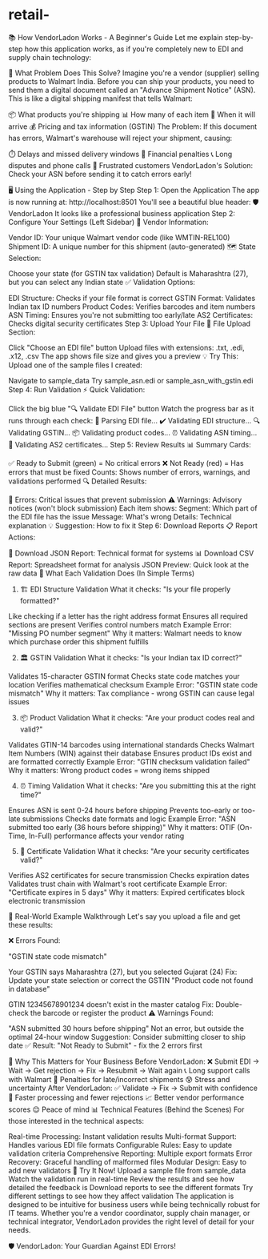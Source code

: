 # retail-
📚 How VendorLadon Works - A Beginner's Guide
Let me explain step-by-step how this application works, as if you're completely new to EDI and supply chain technology:

🤔 What Problem Does This Solve?
Imagine you're a vendor (supplier) selling products to Walmart India. Before you can ship your products, you need to send them a digital document called an "Advance Shipment Notice" (ASN). This is like a digital shipping manifest that tells Walmart:

📦 What products you're shipping
📊 How many of each item
🚚 When it will arrive
💰 Pricing and tax information (GSTIN)
The Problem: If this document has errors, Walmart's warehouse will reject your shipment, causing:

⏱️ Delays and missed delivery windows
💸 Financial penalties
📞 Long disputes and phone calls
😤 Frustrated customers
VendorLadon's Solution: Check your ASN before sending it to catch errors early!

🖥️ Using the Application - Step by Step
Step 1: Open the Application
The app is now running at: http://localhost:8501
You'll see a beautiful blue header: 🛡️ VendorLadon
It looks like a professional business application
Step 2: Configure Your Settings (Left Sidebar)
🏢 Vendor Information:

Vendor ID: Your unique Walmart vendor code (like WMTIN-REL100)
Shipment ID: A unique number for this shipment (auto-generated)
🗺️ State Selection:

Choose your state (for GSTIN tax validation)
Default is Maharashtra (27), but you can select any Indian state
✅ Validation Options:

EDI Structure: Checks if your file format is correct
GSTIN Format: Validates Indian tax ID numbers
Product Codes: Verifies barcodes and item numbers
ASN Timing: Ensures you're not submitting too early/late
AS2 Certificates: Checks digital security certificates
Step 3: Upload Your File
📁 File Upload Section:

Click "Choose an EDI file" button
Upload files with extensions: .txt, .edi, .x12, .csv
The app shows file size and gives you a preview
💡 Try This: Upload one of the sample files I created:

Navigate to sample_data
Try sample_asn.edi or sample_asn_with_gstin.edi
Step 4: Run Validation
⚡ Quick Validation:

Click the big blue "🔍 Validate EDI File" button
Watch the progress bar as it runs through each check:
🔄 Parsing EDI file...
✔️ Validating EDI structure...
🔍 Validating GSTIN...
📦 Validating product codes...
⏰ Validating ASN timing...
🔐 Validating AS2 certificates...
Step 5: Review Results
📊 Summary Cards:

✅ Ready to Submit (green) = No critical errors
❌ Not Ready (red) = Has errors that must be fixed
Counts: Shows number of errors, warnings, and validations performed
🔍 Detailed Results:

🚨 Errors: Critical issues that prevent submission
⚠️ Warnings: Advisory notices (won't block submission)
Each item shows:
Segment: Which part of the EDI file has the issue
Message: What's wrong
Details: Technical explanation
💡 Suggestion: How to fix it
Step 6: Download Reports
📋 Report Actions:

📄 Download JSON Report: Technical format for systems
📊 Download CSV Report: Spreadsheet format for analysis
JSON Preview: Quick look at the raw data
🔬 What Each Validation Does (In Simple Terms)
1. 🏗️ EDI Structure Validation
What it checks: "Is your file properly formatted?"

Like checking if a letter has the right address format
Ensures all required sections are present
Verifies control numbers match
Example Error: "Missing PO number segment" Why it matters: Walmart needs to know which purchase order this shipment fulfills

2. 🏛️ GSTIN Validation
What it checks: "Is your Indian tax ID correct?"

Validates 15-character GSTIN format
Checks state code matches your location
Verifies mathematical checksum
Example Error: "GSTIN state code mismatch" Why it matters: Tax compliance - wrong GSTIN can cause legal issues

3. 📦 Product Validation
What it checks: "Are your product codes real and valid?"

Validates GTIN-14 barcodes using international standards
Checks Walmart Item Numbers (WIN) against their database
Ensures product IDs exist and are formatted correctly
Example Error: "GTIN checksum validation failed" Why it matters: Wrong product codes = wrong items shipped

4. ⏰ Timing Validation
What it checks: "Are you submitting this at the right time?"

Ensures ASN is sent 0-24 hours before shipping
Prevents too-early or too-late submissions
Checks date formats and logic
Example Error: "ASN submitted too early (36 hours before shipping)" Why it matters: OTIF (On-Time, In-Full) performance affects your vendor rating

5. 🔐 Certificate Validation
What it checks: "Are your security certificates valid?"

Verifies AS2 certificates for secure transmission
Checks expiration dates
Validates trust chain with Walmart's root certificate
Example Error: "Certificate expires in 5 days" Why it matters: Expired certificates block electronic transmission

🎯 Real-World Example Walkthrough
Let's say you upload a file and get these results:

❌ Errors Found:

"GSTIN state code mismatch"

Your GSTIN says Maharashtra (27), but you selected Gujarat (24)
Fix: Update your state selection or correct the GSTIN
"Product code not found in database"

GTIN 12345678901234 doesn't exist in the master catalog
Fix: Double-check the barcode or register the product
⚠️ Warnings Found:

"ASN submitted 30 hours before shipping"
Not an error, but outside the optimal 24-hour window
Suggestion: Consider submitting closer to ship date
✅ Result: "Not Ready to Submit" - fix the 2 errors first

🚀 Why This Matters for Your Business
Before VendorLadon:
❌ Submit EDI → Wait → Get rejection → Fix → Resubmit → Wait again
📞 Long support calls with Walmart
💸 Penalties for late/incorrect shipments
😰 Stress and uncertainty
After VendorLadon:
✅ Validate → Fix → Submit with confidence
🚀 Faster processing and fewer rejections
📈 Better vendor performance scores
😌 Peace of mind
📊 Technical Features (Behind the Scenes)
For those interested in the technical aspects:

Real-time Processing: Instant validation results
Multi-format Support: Handles various EDI file formats
Configurable Rules: Easy to update validation criteria
Comprehensive Reporting: Multiple export formats
Error Recovery: Graceful handling of malformed files
Modular Design: Easy to add new validators
🎉 Try It Now!
Upload a sample file from sample_data
Watch the validation run in real-time
Review the results and see how detailed the feedback is
Download reports to see the different formats
Try different settings to see how they affect validation
The application is designed to be intuitive for business users while being technically robust for IT teams. Whether you're a vendor coordinator, supply chain manager, or technical integrator, VendorLadon provides the right level of detail for your needs.

🛡️ VendorLadon: Your Guardian Against EDI Errors!
